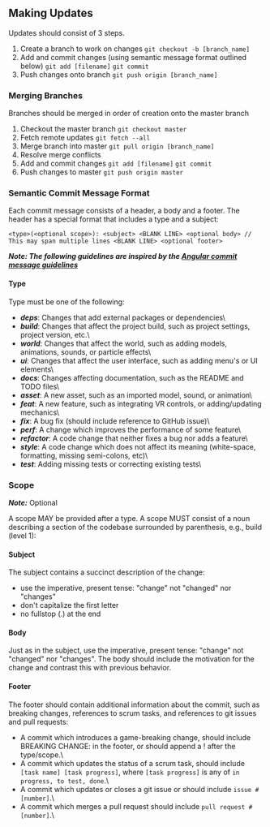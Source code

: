 
## Making Updates

Updates should consist of 3 steps.

1. Create a branch to work on changes `git checkout -b [branch_name]`
2. Add and commit changes (using semantic message format outlined below) `git add [filename]` `git commit`
3. Push changes onto branch `git push origin [branch_name]`

### Merging Branches

Branches should be merged in order of creation onto the master branch

1. Checkout the master branch `git checkout master`
2. Fetch remote updates `git fetch --all`
3. Merge branch into master `git pull origin [branch_name]`
4. Resolve merge conflicts
5. Add and commit changes `git add [filename]` `git commit`
6. Push changes to master `git push origin master`

### Semantic Commit Message Format

Each commit message consists of a header, a body and a footer. The header has a special format that includes a type and a subject:

`<type>(<optional scope>): <subject> <BLANK LINE> <optional body> // This may span multiple lines <BLANK LINE> <optional footer>`

***Note: The following guidelines are inspired by the [Angular commit message guidelines](https://github.com/angular/angular/blob/22b96b9/CONTRIBUTING.md#-commit-message-guidelines)***

#### Type

Type must be one of the following:

- ***deps***: Changes that add external packages or dependencies\ 
- ***build***: Changes that affect the project build, such as project settings, project version, etc.\ 
- ***world***: Changes that affect the world, such as adding models, animations, sounds, or particle effects\ 
- ***ui***: Changes that affect the user interface, such as adding menu's or UI elements\ 
- ***docs***: Changes affecting documentation, such as the README and TODO files\ 
- ***asset***: A new asset, such as an imported model, sound, or animation\ 
- ***feat***: A new feature, such as integrating VR controls, or adding/updating mechanics\ 
- ***fix***: A bug fix (should include reference to GitHub issue)\ 
- ***perf***: A change which improves the performance of some feature\ 
- ***refactor***: A code change that neither fixes a bug nor adds a feature\ 
- ***style***: A code change which does not affect its meaning (white-space, formatting, missing semi-colons, etc)\ 
- ***test***: Adding missing tests or correcting existing tests\

### Scope

***Note:*** Optional

A scope MAY be provided after a type. A scope MUST consist of a noun describing a section of the codebase surrounded by parenthesis, e.g., build (level 1):

#### Subject

The subject contains a succinct description of the change:

- use the imperative, present tense: "change" not "changed" nor "changes" 
- don't capitalize the first letter 
- no fullstop (.) at the end

#### Body

Just as in the subject, use the imperative, present tense: "change" not "changed" nor "changes". The body should include the motivation for the change and contrast this with previous behavior. 

#### Footer

The footer should contain additional information about the commit, such as breaking changes, references to scrum tasks, and references to git issues and pull requests:

- A commit which introduces a game-breaking change, should include BREAKING CHANGE: in the footer, or should append a ! after the type/scope.\ 
- A commit which updates the status of a scrum task, should include `[task name] [task progress]`, where `[task progress]` is any of `in progress, to test, done`.\ 
- A commit which updates or closes a git issue or should include `issue #[number]`.\ 
- A commit which merges a pull request should include `pull request #[number]`.\ 
